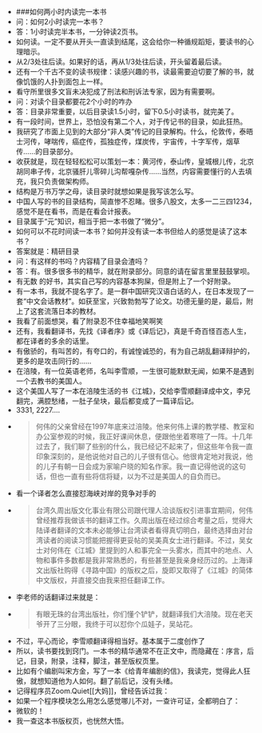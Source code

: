 - ###如何两小时内读完一本书
- 问：如何2小时读完一本书？
- 答：1小时读完半本书，一分钟读2页书。
- 如何读。一定不要从开头一直读到结尾，这会给你一种循规蹈矩，要读书的心理暗示。
- 从2/3处往后读。如果好的话，再从1/3处往后读，开头留着最后读。
- 还有一个千古不变的读书规律：读感兴趣的书，读最需要迫切要了解的书，就像饥饿的人扑到面包上一样。
- 看守所里很多文盲未决犯成了刑法和刑诉法专家，因为有需要啊。
- 问：对读个目录都要花2个小时的咋办
- 答：目录非常重要，以后目录读1.5小时，留下0.5小时读书，就完美了。
- 有一段时间，世界上，恐怕没有第二个人，对于传记书的目录，如此狂热。
- 我研究了市面上见到的大部分“非人类”传记的目录解构。什么，伦敦传，泰晤士河传，哮喘传，癌症传，孤独症传，煤炭传，宇宙传，十字军传，烟草传……的目录部分。
- 收获就是，现在轻轻松松可以策划一本：黄河传，泰山传，皇城根儿传，北京胡同串子传，北京骚肝儿零碎儿沟帮嘎杂传……当然，内容需要懂行的人去填充，我只负责做架构师。
- 结构是万书万学之母，读目录时就想如果是我写该怎么写。
- 中国人写的书的目录结构，简直惨不忍睹。很多八股文，太多一二三四1234，感觉不是在看书，而是在看会计报表。
- 目录属于“元”知识，相当于把一本书做了“微分”。
- 如何可以不花时间读一本书？如何并没有读一本书但给人的感觉是读了这本书？
- 答案就是：精研目录
- 问：有这样的书吗？内容精了目录会渣吗？
- 答：有。很多很多书的精华，就在附录部分。同意的请在留言里里鼓鼓掌呗。
- 有无数 的好书，其实自己写的内容基本狗屎，但是附上了一个好附录。
- 有一本书，我就不提名字了。是一群中国研究汉语白话的人，在日本发现了一套“中文会话教材”。如获至宝，兴致勃勃写了论文。功德无量的是，最后，附上了这套流落日本的教材。
- 我看了前面想哭，看了附录忍不住幸福地笑啊笑
- 还有，我看翻译书，先找《译者序》或《译后记》，真是千奇百怪百态人生，都在译者的多余的话里。
- 有傲骄的，有叫苦的，有夸口的，有诚惶诚恐的，有为自己胡乱翻译辩护的，更多的是攻击同行的……
- 在涪陵，有一位英语老师，名叫李雪顺，一生很可能默默无闻，如果不是遇到一个去教书的美国人。
- 这个美国人写了一本在涪陵生活的书《江城》，交给李雪顺翻译成中文，李兄翻完，满腔愁绪，一肚子垒块，最后都变成了一篇译后记。
- 3331, 2227....
- >何伟的父亲曾经在1997年底来过涪陵。他来何伟上课的教学楼、教室和办公室参观的时候，我正好课间休息，便跟他坐着寒暄了一阵。十几年过去了，我们聊了些别的什么，我已经记不起来了，但这些年令我一直印象深刻的，是他说他对自己的儿子很有信心。他很肯定地对我说，他的儿子有朝一日会成为家喻户晓的知名作家。我一直记得他说的这句话，但也一直有些将信将疑，以为不过是美国人的自负而已。
- 看一个译者怎么直接怼海峡对岸的竞争对手的
- >台湾久周出版文化事业有限公司跟代理人洽谈版权引进事宜期间，何伟曾经推荐我做该书的翻译工作。久周出版在经过综合考量之后，觉得大陆译者翻译的文本未必能够让台湾读者看得真切明白，最终选择由对台湾读者的阅读习惯能把握得更妥帖的吴美真女士进行翻译。不过，吴女士对何伟在《江城》里提到的人和事完全一头雾水，而其中的地点、人物和事件多数都是我非常熟悉的，有些甚至是我亲身经历过的。上海译文出版社购得《寻路中国》的版权之后，旋即又取得了《江城》的简体中文版权，并直接交由我来担任翻译工作。
- 李老师的话翻译过来就是：
- >有眼无珠的台湾出版社，你们懂个铲铲，就翻译我们大涪陵。现在老天爷开了三分眼，我终于可以怼你个瓜娃子，吴站花。
- 不过，平心而论，李雪顺翻译得相当好。基本属于二度创作了
- 所以，读书要找到窍门。一本书的精华通常不在正文中，而隐藏在：序言，后记，目录，附录，注释，脚注，甚至版权页里。
- 比如有个编剧叫宋方金，写了一本《给青年编剧的信》，我读完，觉得此人狂傲，就想知道他为人如何。翻了前后记，没有头绪。
- 记得程序员Zoom.Quiet[[大妈]]，曾经告诉过我：
- 如果一个程序模块怎么用怎么感觉哪儿不对，一查许可证，全都明白了：
- 微软的！
- 我一查这本书版权页，也恍然大悟。

